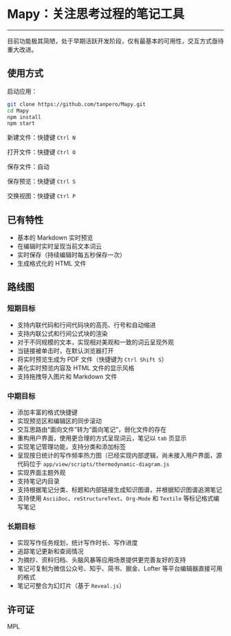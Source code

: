 # Mapy：关注思考过程的笔记工具

---

目前功能极其简陋，处于早期活跃开发阶段，仅有最基本的可用性，交互方式亟待重大改进。

## 使用方式

启动应用：

```bash
git clone https://github.com/tanpero/Mapy.git
cd Mapy
npm install
npm start
```

新建文件：快捷键 `Ctrl N`

打开文件：快捷键 `Ctrl O`

保存文件：自动

保存预览：快捷键 `Ctrl S`

交换视图：快捷键 `Ctrl P`

## 已有特性

- 基本的 Markdown 实时预览
- 在编辑时实时呈现当前文本词云
- 实时保存（持续编辑时每五秒保存一次）
- 生成格式化的 HTML 文件

## 路线图

### 短期目标

- 支持内联代码和行间代码块的高亮、行号和自动缩进
- 支持内联公式和行间公式块的渲染
- 对于不同规模的文本，实现相对美观和一致的词云呈现外观
- 当链接被单击时，在默认浏览器打开
- 将实时预览生成为 PDF 文件（快捷键为 `Ctrl Shift S`）
- 美化实时预览内容及 HTML 文件的显示风格
- 支持拖拽导入图片和 Markdown 文件

### 中期目标

- 添加丰富的格式快捷键
- 实现预览区和编辑区的同步滚动
- 交互思路由“面向文件”转为“面向笔记”，弱化文件的存在
- 重构用户界面，使用更合理的方式呈现词云，笔记以 `tab` 页显示
- 实现笔记管理功能，支持分类和添加标签
- 呈现按日统计的写作频率热力图（已经实现内部逻辑，尚未接入用户界面，源代码位于 `app/view/scripts/thermodynamic-diagram.js`
- 实现界面主题外观
- 支持笔记内目录
- 支持根据笔记分类、标题和内部链接生成知识图谱，并根据知识图谱追溯笔记
- 支持使用 `AsciiDoc`、`reStructureText`、`Org-Mode` 和 `Textile` 等标记格式编写笔记

### 长期目标

- 实现写作任务规划，统计写作时长、写作进度
- 追踪笔记更新和查阅情况
- 为摘抄、资料归档、头脑风暴等应用场景提供更完善友好的支持
- 笔记可复制为微信公众号、知乎、简书、掘金、Lofter 等平台编辑器直接可用的格式
- 笔记可整合为幻灯片（基于 `Reveal.js`）

## 许可证

MPL